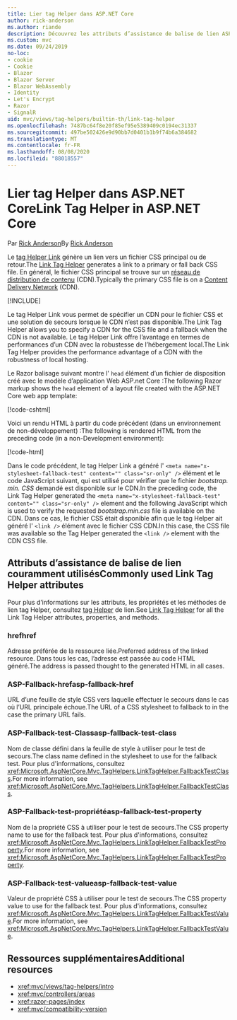 ```yaml
---
title: Lier tag Helper dans ASP.NET Core
author: rick-anderson
ms.author: riande
description: Découvrez les attributs d’assistance de balise de lien ASP.NET Core et le rôle joué par chaque attribut lors de l’extension du comportement de la balise de lien HTML.
ms.custom: mvc
ms.date: 09/24/2019
no-loc:
- cookie
- Cookie
- Blazor
- Blazor Server
- Blazor WebAssembly
- Identity
- Let's Encrypt
- Razor
- SignalR
uid: mvc/views/tag-helpers/builtin-th/link-tag-helper
ms.openlocfilehash: 7487bc64f8e20f85ef95e5389409c0194ec31337
ms.sourcegitcommit: 497be502426e9d90bb7d0401b1b9f74b6a384682
ms.translationtype: MT
ms.contentlocale: fr-FR
ms.lasthandoff: 08/08/2020
ms.locfileid: "88018557"
---
```

# <a name="link-tag-helper-in-aspnet-core"></a><span data-ttu-id="b5b41-103">Lier tag Helper dans ASP.NET Core</span><span class="sxs-lookup"><span data-stu-id="b5b41-103">Link Tag Helper in ASP.NET Core</span></span>

<span data-ttu-id="b5b41-104">Par [Rick Anderson](https://twitter.com/RickAndMSFT)</span><span class="sxs-lookup"><span data-stu-id="b5b41-104">By [Rick Anderson](https://twitter.com/RickAndMSFT)</span></span>

<span data-ttu-id="b5b41-105">Le [tag Helper Link](xref:Microsoft.AspNetCore.Mvc.TagHelpers.LinkTagHelper) génère un lien vers un fichier CSS principal ou de retour.</span><span class="sxs-lookup"><span data-stu-id="b5b41-105">The [Link Tag Helper](xref:Microsoft.AspNetCore.Mvc.TagHelpers.LinkTagHelper) generates a link to a primary or fall back CSS file.</span></span> <span data-ttu-id="b5b41-106">En général, le fichier CSS principal se trouve sur un [réseau de distribution de contenu](/office365/enterprise/content-delivery-networks#what-exactly-is-a-cdn) (CDN).</span><span class="sxs-lookup"><span data-stu-id="b5b41-106">Typically the primary CSS file is on a [Content Delivery Network](/office365/enterprise/content-delivery-networks#what-exactly-is-a-cdn) (CDN).</span></span>

[!INCLUDE[](~/includes/cdn.md)]

<span data-ttu-id="b5b41-107">Le tag Helper Link vous permet de spécifier un CDN pour le fichier CSS et une solution de secours lorsque le CDN n’est pas disponible.</span><span class="sxs-lookup"><span data-stu-id="b5b41-107">The Link Tag Helper allows you to specify a CDN for the CSS file and a fallback when the CDN is not available.</span></span> <span data-ttu-id="b5b41-108">Le tag Helper Link offre l’avantage en termes de performances d’un CDN avec la robustesse de l’hébergement local.</span><span class="sxs-lookup"><span data-stu-id="b5b41-108">The Link Tag Helper provides the performance advantage of a CDN with the robustness of local hosting.</span></span>

<span data-ttu-id="b5b41-109">Le Razor balisage suivant montre l' `head` élément d’un fichier de disposition créé avec le modèle d’application Web ASP.net Core :</span><span class="sxs-lookup"><span data-stu-id="b5b41-109">The following Razor markup shows the `head` element of a layout file created with the ASP.NET Core web app template:</span></span>

[!code-cshtml[](link-tag-helper/sample/_Layout.cshtml?name=snippet)]

<span data-ttu-id="b5b41-110">Voici un rendu HTML à partir du code précédent (dans un environnement de non-développement) :</span><span class="sxs-lookup"><span data-stu-id="b5b41-110">The following is rendered HTML from the preceding code (in a non-Development environment):</span></span>

[!code-html[](link-tag-helper/sample/HtmlPage1.html)]

<span data-ttu-id="b5b41-111">Dans le code précédent, le tag Helper Link a généré l' `<meta name="x-stylesheet-fallback-test" content="" class="sr-only" />` élément et le code JavaScript suivant, qui est utilisé pour vérifier que le fichier *bootstrap. min. CSS* demandé est disponible sur le CDN.</span><span class="sxs-lookup"><span data-stu-id="b5b41-111">In the preceding code, the Link Tag Helper generated the `<meta name="x-stylesheet-fallback-test" content="" class="sr-only" />` element and the following JavaScript which is used to verify the requested *bootstrap.min.css* file is available on the CDN.</span></span> <span data-ttu-id="b5b41-112">Dans ce cas, le fichier CSS était disponible afin que le tag Helper ait généré l' `<link />` élément avec le fichier CSS CDN.</span><span class="sxs-lookup"><span data-stu-id="b5b41-112">In this case, the CSS file was available so the Tag Helper generated the `<link />` element with the CDN CSS file.</span></span>

## <a name="commonly-used-link-tag-helper-attributes"></a><span data-ttu-id="b5b41-113">Attributs d’assistance de balise de lien couramment utilisés</span><span class="sxs-lookup"><span data-stu-id="b5b41-113">Commonly used Link Tag Helper attributes</span></span>

<span data-ttu-id="b5b41-114">Pour plus d’informations sur les attributs, les propriétés et les méthodes de lien tag Helper, consultez [tag Helper](xref:Microsoft.AspNetCore.Mvc.TagHelpers.LinkTagHelper) de lien.</span><span class="sxs-lookup"><span data-stu-id="b5b41-114">See [Link Tag Helper](xref:Microsoft.AspNetCore.Mvc.TagHelpers.LinkTagHelper)  for all the Link Tag Helper attributes, properties, and methods.</span></span>

### <a name="href"></a><span data-ttu-id="b5b41-115">href</span><span class="sxs-lookup"><span data-stu-id="b5b41-115">href</span></span>

<span data-ttu-id="b5b41-116">Adresse préférée de la ressource liée.</span><span class="sxs-lookup"><span data-stu-id="b5b41-116">Preferred address of the linked resource.</span></span> <span data-ttu-id="b5b41-117">Dans tous les cas, l’adresse est passée au code HTML généré.</span><span class="sxs-lookup"><span data-stu-id="b5b41-117">The address is passed thought to the generated HTML in all cases.</span></span>

### <a name="asp-fallback-href"></a><span data-ttu-id="b5b41-118">ASP-Fallback-href</span><span class="sxs-lookup"><span data-stu-id="b5b41-118">asp-fallback-href</span></span>

<span data-ttu-id="b5b41-119">URL d’une feuille de style CSS vers laquelle effectuer le secours dans le cas où l’URL principale échoue.</span><span class="sxs-lookup"><span data-stu-id="b5b41-119">The URL of a CSS stylesheet to fallback to in the case the primary URL fails.</span></span>

### <a name="asp-fallback-test-class"></a><span data-ttu-id="b5b41-120">ASP-Fallback-test-Class</span><span class="sxs-lookup"><span data-stu-id="b5b41-120">asp-fallback-test-class</span></span>

<span data-ttu-id="b5b41-121">Nom de classe défini dans la feuille de style à utiliser pour le test de secours.</span><span class="sxs-lookup"><span data-stu-id="b5b41-121">The class name defined in the stylesheet to use for the fallback test.</span></span> <span data-ttu-id="b5b41-122">Pour plus d'informations, consultez <xref:Microsoft.AspNetCore.Mvc.TagHelpers.LinkTagHelper.FallbackTestClass>.</span><span class="sxs-lookup"><span data-stu-id="b5b41-122">For more information, see <xref:Microsoft.AspNetCore.Mvc.TagHelpers.LinkTagHelper.FallbackTestClass>.</span></span>

### <a name="asp-fallback-test-property"></a><span data-ttu-id="b5b41-123">ASP-Fallback-test-propriété</span><span class="sxs-lookup"><span data-stu-id="b5b41-123">asp-fallback-test-property</span></span>

<span data-ttu-id="b5b41-124">Nom de la propriété CSS à utiliser pour le test de secours.</span><span class="sxs-lookup"><span data-stu-id="b5b41-124">The CSS property name to use for the fallback test.</span></span> <span data-ttu-id="b5b41-125">Pour plus d'informations, consultez <xref:Microsoft.AspNetCore.Mvc.TagHelpers.LinkTagHelper.FallbackTestProperty>.</span><span class="sxs-lookup"><span data-stu-id="b5b41-125">For more information, see <xref:Microsoft.AspNetCore.Mvc.TagHelpers.LinkTagHelper.FallbackTestProperty>.</span></span>

### <a name="asp-fallback-test-value"></a><span data-ttu-id="b5b41-126">ASP-Fallback-test-value</span><span class="sxs-lookup"><span data-stu-id="b5b41-126">asp-fallback-test-value</span></span>

<span data-ttu-id="b5b41-127">Valeur de propriété CSS à utiliser pour le test de secours.</span><span class="sxs-lookup"><span data-stu-id="b5b41-127">The CSS property value to use for the fallback test.</span></span> <span data-ttu-id="b5b41-128">Pour plus d'informations, consultez <xref:Microsoft.AspNetCore.Mvc.TagHelpers.LinkTagHelper.FallbackTestValue>.</span><span class="sxs-lookup"><span data-stu-id="b5b41-128">For more information, see <xref:Microsoft.AspNetCore.Mvc.TagHelpers.LinkTagHelper.FallbackTestValue>.</span></span>

## <a name="additional-resources"></a><span data-ttu-id="b5b41-129">Ressources supplémentaires</span><span class="sxs-lookup"><span data-stu-id="b5b41-129">Additional resources</span></span>

* <xref:mvc/views/tag-helpers/intro>
* <xref:mvc/controllers/areas>
* <xref:razor-pages/index>
* <xref:mvc/compatibility-version>
